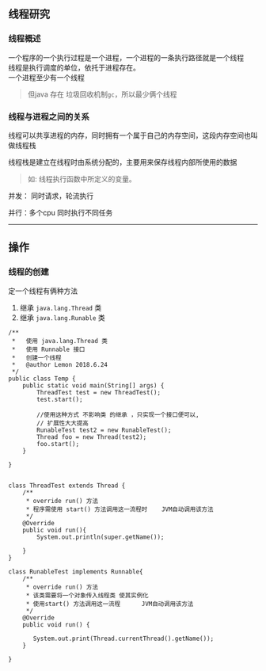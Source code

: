 ## 线程研究

### 线程概述
一个程序的一个执行过程是一个进程，一个进程的一条执行路径就是一个线程<br/>
线程是执行调度的单位，依托于进程存在。 <br/>
一个进程至少有一个线程 <br/>
> 但java 存在 垃圾回收机制`gc`，所以最少俩个线程


### 线程与进程之间的关系
线程可以共享进程的内存，同时拥有一个属于自己的内存空间，这段内存空间也叫做线程栈

线程栈是建立在线程时由系统分配的，主要用来保存线程内部所使用的数据<br/>
>如: 线程执行函数中所定义的变量。

并发： 同时请求，轮流执行

并行：多个cpu 同时执行不同任务 
<hr/>

## 操作

### 线程的创建

定一个线程有俩种方法

1. 继承 `java.lang.Thread` 类
2. 继承 `java.lang.Runable` 类

```
/**
 *   使用 java.lang.Thread 类
 *   使用 Runnable 接口
 *   创建一个线程
 *   @author Lemon 2018.6.24
 */
public class Temp {
    public static void main(String[] args) {
        ThreadTest test = new ThreadTest();
        test.start();

        //使用这种方式 不影响类 的继承 ，只实现一个接口便可以,
        // 扩展性大大提高
        RunableTest test2 = new RunableTest();
        Thread foo = new Thread(test2);
        foo.start();
    }
    
}


class ThreadTest extends Thread {
    /**
     * override run() 方法 
     * 程序需使用 start() 方法调用这一流程时    JVM自动调用该方法
     */
    @Override
    public void run(){
        System.out.println(super.getName());
        
    }
}

class RunableTest implements Runnable{
    /**
     * override run() 方法
     * 该类需要将一个对象传入线程类 使其实例化
     * 使用start() 方法调用这一流程      JVM自动调用该方法
     */
    @Override
    public void run() {

       System.out.print(Thread.currentThread().getName()); 
    }

}
```

